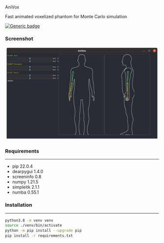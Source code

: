 AniVox

Fast animated voxelized phantom for Monte Carlo simulation

[![Generic badge](https://img.shields.io/badge/Python-3.8-blue.svg)](https://shields.io/)

### Screenshot

![Image_text](./data/screen.png)

### Requirements

 ---
 
* pip 22.0.4
* dearpygui 1.4.0
* screeninfo 0.8
* numpy 1.21.5
* simpleitk 2.1.1
* numba 0.55.1

### Installation

---

```sh
python3.8 -m venv venv
source ./venv/bin/activate
python -m pip install --upgrade pip
pip install -r requirements.txt
```